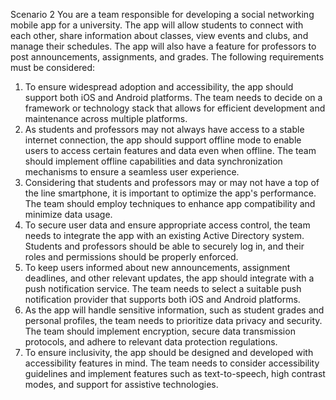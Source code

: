 Scenario 2
You are a team responsible for developing a social networking mobile app for a university. The app will allow students to connect with each other, share information about classes, view events and clubs, and manage their schedules. The app will also have a feature for professors to post announcements, assignments, and grades. The following requirements must be considered:
1.	To ensure widespread adoption and accessibility, the app should support both iOS and Android platforms. The team needs to decide on a framework or technology stack that allows for efficient development and maintenance across multiple platforms.
2.	As students and professors may not always have access to a stable internet connection, the app should support offline mode to enable users to access certain features and data even when offline. The team should implement offline capabilities and data synchronization mechanisms to ensure a seamless user experience.
3.	Considering that students and professors may or may not have a top of the line smartphone, it is important to optimize the app's performance. The team should employ techniques to enhance app compatibility and minimize data usage.
4.	To secure user data and ensure appropriate access control, the team needs to integrate the app with an existing Active Directory system. Students and professors should be able to securely log in, and their roles and permissions should be properly enforced.
5.	To keep users informed about new announcements, assignment deadlines, and other relevant updates, the app should integrate with a push notification service. The team needs to select a suitable push notification provider that supports both iOS and Android platforms.
6.	As the app will handle sensitive information, such as student grades and personal profiles, the team needs to prioritize data privacy and security. The team should implement encryption, secure data transmission protocols, and adhere to relevant data protection regulations.
7.	To ensure inclusivity, the app should be designed and developed with accessibility features in mind. The team needs to consider accessibility guidelines and implement features such as text-to-speech, high contrast modes, and support for assistive technologies.
